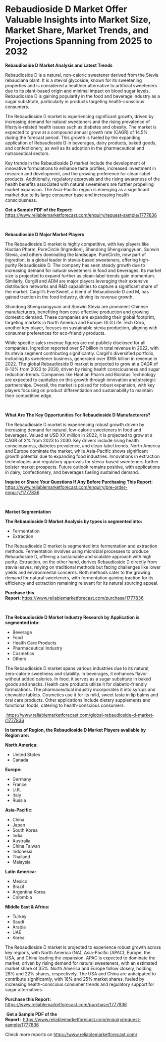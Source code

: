 <p><h1>Rebaudioside D Market Offer Valuable Insights into Market Size, Market Share, Market Trends, and Projections Spanning from 2025 to 2032</h1></p><p><strong>Rebaudioside D Market Analysis and Latest Trends</strong></p>
<p><p>Rebaudioside D is a natural, non-caloric sweetener derived from the Stevia rebaudiana plant. It is a steviol glycoside, known for its sweetening properties and is considered a healthier alternative to artificial sweeteners due to its plant-based origin and minimal impact on blood sugar levels. Rebaudioside D is gaining popularity in the food and beverage industry as a sugar substitute, particularly in products targeting health-conscious consumers.</p><p>The Rebaudioside D market is experiencing significant growth, driven by increasing demand for natural sweeteners and the rising prevalence of lifestyle-related health issues such as diabetes and obesity. The market is expected to grow at a compound annual growth rate (CAGR) of 14.5% during the forecast period. This growth is fueled by the expanding application of Rebaudioside D in beverages, dairy products, baked goods, and confectionery, as well as its adoption in the pharmaceutical and nutraceutical sectors.</p><p>Key trends in the Rebaudioside D market include the development of innovative formulations to enhance taste profiles, increased investment in research and development, and the growing preference for clean-label products. Additionally, regulatory approvals and the rising awareness of the health benefits associated with natural sweeteners are further propelling market expansion. The Asia-Pacific region is emerging as a significant market due to its large consumer base and increasing health consciousness.</p></p>
<p><strong>Get a Sample PDF of the Report:&nbsp;</strong> <a href="https://www.reliablemarketforecast.com/enquiry/request-sample/1777836?utm_campaign=2249&utm_medium=2&utm_source=Github&utm_content=ia&utm_term=26012025&utm_id=rebaudioside-d">https://www.reliablemarketforecast.com/enquiry/request-sample/1777836</a></p>
<p>&nbsp;</p>
<p><strong>Rebaudioside D Major Market Players</strong></p>
<p><p>The Rebaudioside D market is highly competitive, with key players like Haotian Pharm, PureCircle (Ingredion), Shandong Shengxiangyuan, Sunwin Stevia, and others dominating the landscape. PureCircle, now part of Ingredion, is a global leader in stevia-based sweeteners, offering high-purity Rebaudioside D. The company has seen steady growth due to increasing demand for natural sweeteners in food and beverages. Its market size is projected to expand further as clean-label trends gain momentum. Similarly, Cargill and ADM are major players leveraging their extensive distribution networks and R&D capabilities to capture a significant share of the market. Cargill’s EverSweet, a blend of Rebaudioside D and M, has gained traction in the food industry, driving its revenue growth.</p><p>Shandong Shengxiangyuan and Sunwin Stevia are prominent Chinese manufacturers, benefiting from cost-effective production and growing domestic demand. These companies are expanding their global footprint, targeting markets in North America and Europe. GLG Life Tech Corp, another key player, focuses on sustainable stevia production, aligning with consumer preferences for eco-friendly products.</p><p>While specific sales revenue figures are not publicly disclosed for all companies, Ingredion reported over $7 billion in total revenue in 2022, with its stevia segment contributing significantly. Cargill’s diversified portfolio, including its sweetener business, generated over $165 billion in revenue in 2022. The global Rebaudioside D market is projected to grow at a CAGR of 8-10% from 2023 to 2030, driven by rising health consciousness and sugar reduction trends. Companies like Haotian Pharm and Biolotus Technology are expected to capitalize on this growth through innovation and strategic partnerships. Overall, the market is poised for robust expansion, with key players focusing on product differentiation and sustainability to maintain their competitive edge.</p></p>
<p>&nbsp;</p>
<p><strong>What Are The Key Opportunities For Rebaudioside D Manufacturers?</strong></p>
<p><p>The Rebaudioside D market is experiencing robust growth driven by increasing demand for natural, low-calorie sweeteners in food and beverages. Valued at USD XX million in 2022, it is projected to grow at a CAGR of X% from 2023 to 2030. Key drivers include rising health consciousness, diabetes prevalence, and clean-label trends. North America and Europe dominate the market, while Asia-Pacific shows significant growth potential due to expanding food industries. Innovations in extraction technologies and regulatory approvals for stevia-based sweeteners further bolster market prospects. Future outlook remains positive, with applications in dairy, confectionery, and beverages fueling sustained demand.</p></p>
<p><strong>Inquire or Share Your Questions If Any Before Purchasing This Report:</strong> <a href="https://www.reliablemarketforecast.com/enquiry/pre-order-enquiry/1777836?utm_campaign=2249&utm_medium=2&utm_source=Github&utm_content=ia&utm_term=26012025&utm_id=rebaudioside-d">https://www.reliablemarketforecast.com/enquiry/pre-order-enquiry/1777836</a></p>
<p>&nbsp;</p>
<p><strong>Market Segmentation</strong></p>
<p><strong>The Rebaudioside D Market Analysis by types is segmented into:</strong></p>
<p><ul><li>Fermentation</li><li>Extraction</li></ul></p>
<p><p>The Rebaudioside D market is segmented into fermentation and extraction methods. Fermentation involves using microbial processes to produce Rebaudioside D, offering a sustainable and scalable approach with high purity. Extraction, on the other hand, derives Rebaudioside D directly from stevia leaves, relying on traditional methods but facing challenges like lower yields and environmental concerns. Both methods cater to the growing demand for natural sweeteners, with fermentation gaining traction for its efficiency and extraction remaining relevant for its natural sourcing appeal.</p></p>
<p><strong>Purchase this Report:&nbsp;</strong><a href="https://www.reliablemarketforecast.com/purchase/1777836?utm_campaign=2249&utm_medium=2&utm_source=Github&utm_content=ia&utm_term=26012025&utm_id=rebaudioside-d">https://www.reliablemarketforecast.com/purchase/1777836</a></p>
<p>&nbsp;</p>
<p><strong>The Rebaudioside D Market Industry Research by Application is segmented into:</strong></p>
<p><ul><li>Beverage</li><li>Food</li><li>Health Care Products</li><li>Pharmaceutical Industry</li><li>Cosmetics</li><li>Others</li></ul></p>
<p><p>The Rebaudioside D market spans various industries due to its natural, zero-calorie sweetness and stability. In beverages, it enhances flavor without added calories. In food, it serves as a sugar substitute in baked goods and snacks. Health care products utilize it for diabetic-friendly formulations. The pharmaceutical industry incorporates it into syrups and chewable tablets. Cosmetics use it for its mild, sweet taste in lip balms and oral care products. Other applications include dietary supplements and functional foods, catering to health-conscious consumers.</p></p>
<p><a href="https://www.reliablemarketforecast.com/global-rebaudioside-d-market-r1777836?utm_campaign=2249&utm_medium=2&utm_source=Github&utm_content=ia&utm_term=26012025&utm_id=rebaudioside-d">&nbsp;https://www.reliablemarketforecast.com/global-rebaudioside-d-market-r1777836</a></p>
<p><strong>In terms of Region, the Rebaudioside D Market Players available by Region are:</strong></p>
<p>
    <p> <strong> North America: </strong>
        <ul>
            <li>United States</li>
            <li>Canada</li>
        </ul>
        </p> 
    <p> <strong> Europe: </strong>
        <ul>
            <li>Germany</li>
            <li>France</li>
            <li>U.K.</li>
            <li>Italy</li>
            <li>Russia</li>
        </ul>
        </p> 
    <p> <strong> Asia-Pacific: </strong>
        <ul>
            <li>China</li>
            <li>Japan</li>
            <li>South Korea</li>
            <li>India</li>
            <li>Australia</li>
            <li>China Taiwan</li>
            <li>Indonesia</li>
            <li>Thailand</li>
            <li>Malaysia</li>
        </ul>
        </p> 
    <p> <strong> Latin America: </strong>
        <ul>
            <li>Mexico</li>
            <li>Brazil</li>
            <li>Argentina Korea</li>
            <li>Colombia</li>
        </ul>
        </p> 
    <p> <strong> Middle East & Africa: </strong>
        <ul>
            <li>Turkey</li>
            <li>Saudi</li>
            <li>Arabia</li>
            <li>UAE</li>
            <li>Korea</li>
        </ul>
    </p>
    </p>
<p><p>The Rebaudioside D market is projected to experience robust growth across key regions, with North America (NA), Asia-Pacific (APAC), Europe, the USA, and China leading the expansion. APAC is expected to dominate the market, driven by rising demand for natural sweeteners, with an estimated market share of 35%. North America and Europe follow closely, holding 28% and 22% shares, respectively. The USA and China are anticipated to contribute significantly, with 18% and 25% market shares, fueled by increasing health-conscious consumer trends and regulatory support for sugar alternatives.</p></p>
<p><strong>Purchase this Report: </strong><a href="https://www.reliablemarketforecast.com/purchase/1777836?utm_campaign=2249&utm_medium=2&utm_source=Github&utm_content=ia&utm_term=26012025&utm_id=rebaudioside-d">https://www.reliablemarketforecast.com/purchase/1777836</a></p>
<p>&nbsp;<strong>Get a Sample PDF of the Report:&nbsp;&nbsp;</strong><a href="https://www.reliablemarketforecast.com/enquiry/request-sample/1777836?utm_campaign=2249&utm_medium=2&utm_source=Github&utm_content=ia&utm_term=26012025&utm_id=rebaudioside-d">https://www.reliablemarketforecast.com/enquiry/request-sample/1777836</a></p>
<p><strong></strong></p>
<p>Check more reports on <a href="https://www.reliablemarketforecast.com/?utm_campaign=2249&utm_medium=2&utm_source=Github&utm_content=ia&utm_term=26012025&utm_id=rebaudioside-d">https://www.reliablemarketforecast.com/</a></p>